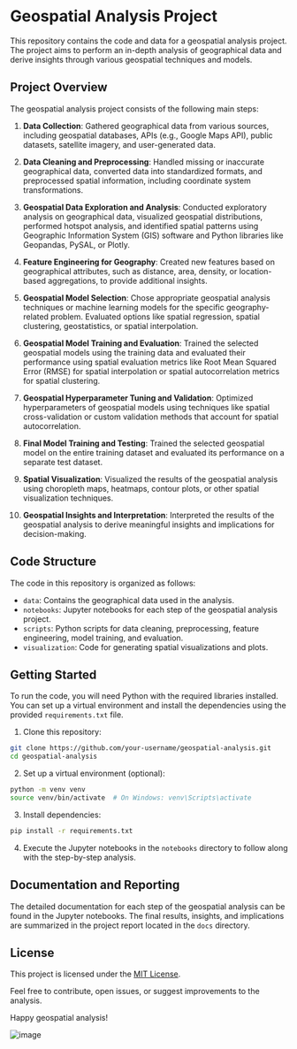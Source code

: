 # Geospatial Analysis Project

This repository contains the code and data for a geospatial analysis project. The project aims to perform an in-depth analysis of geographical data and derive insights through various geospatial techniques and models.

## Project Overview

The geospatial analysis project consists of the following main steps:

1. **Data Collection**: Gathered geographical data from various sources, including geospatial databases, APIs (e.g., Google Maps API), public datasets, satellite imagery, and user-generated data.

2. **Data Cleaning and Preprocessing**: Handled missing or inaccurate geographical data, converted data into standardized formats, and preprocessed spatial information, including coordinate system transformations.

3. **Geospatial Data Exploration and Analysis**: Conducted exploratory analysis on geographical data, visualized geospatial distributions, performed hotspot analysis, and identified spatial patterns using Geographic Information System (GIS) software and Python libraries like Geopandas, PySAL, or Plotly.

4. **Feature Engineering for Geography**: Created new features based on geographical attributes, such as distance, area, density, or location-based aggregations, to provide additional insights.

5. **Geospatial Model Selection**: Chose appropriate geospatial analysis techniques or machine learning models for the specific geography-related problem. Evaluated options like spatial regression, spatial clustering, geostatistics, or spatial interpolation.

6. **Geospatial Model Training and Evaluation**: Trained the selected geospatial models using the training data and evaluated their performance using spatial evaluation metrics like Root Mean Squared Error (RMSE) for spatial interpolation or spatial autocorrelation metrics for spatial clustering.

7. **Geospatial Hyperparameter Tuning and Validation**: Optimized hyperparameters of geospatial models using techniques like spatial cross-validation or custom validation methods that account for spatial autocorrelation.

8. **Final Model Training and Testing**: Trained the selected geospatial model on the entire training dataset and evaluated its performance on a separate test dataset.

9. **Spatial Visualization**: Visualized the results of the geospatial analysis using choropleth maps, heatmaps, contour plots, or other spatial visualization techniques.

10. **Geospatial Insights and Interpretation**: Interpreted the results of the geospatial analysis to derive meaningful insights and implications for decision-making.

## Code Structure

The code in this repository is organized as follows:

- `data`: Contains the geographical data used in the analysis.
- `notebooks`: Jupyter notebooks for each step of the geospatial analysis project.
- `scripts`: Python scripts for data cleaning, preprocessing, feature engineering, model training, and evaluation.
- `visualization`: Code for generating spatial visualizations and plots.

## Getting Started

To run the code, you will need Python with the required libraries installed. You can set up a virtual environment and install the dependencies using the provided `requirements.txt` file.

1. Clone this repository:

```bash
git clone https://github.com/your-username/geospatial-analysis.git
cd geospatial-analysis
```

2. Set up a virtual environment (optional):

```bash
python -m venv venv
source venv/bin/activate  # On Windows: venv\Scripts\activate
```

3. Install dependencies:

```bash
pip install -r requirements.txt
```

4. Execute the Jupyter notebooks in the `notebooks` directory to follow along with the step-by-step analysis.

## Documentation and Reporting

The detailed documentation for each step of the geospatial analysis can be found in the Jupyter notebooks. The final results, insights, and implications are summarized in the project report located in the `docs` directory.

## License

This project is licensed under the [MIT License](LICENSE).

Feel free to contribute, open issues, or suggest improvements to the analysis.

Happy geospatial analysis!

![image](https://github.com/IbLahlou/sar_geoanalysis/assets/105231126/a6d895d5-6b05-434b-91be-a27c3c9f81c8)

